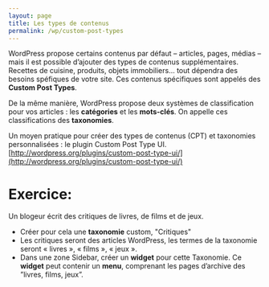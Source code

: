 ```yaml
---
layout: page
title: Les types de contenus
permalink: /wp/custom-post-types
---
```


WordPress propose certains contenus par défaut – articles, pages, médias – mais il est possible d’ajouter des types de contenus supplémentaires. Recettes de cuisine, produits, objets immobiliers... tout dépendra des besoins spéfiques de votre site. Ces contenus spécifiques sont appelés des **Custom Post Types**.

De la même manière, WordPress propose deux systèmes de classification pour vos articles : les **catégories** et les **mots-clés**. On appelle ces classifications des **taxonomies**.

Un moyen pratique pour créer des types de contenus (CPT) et taxonomies personnalisées : le plugin Custom Post Type UI.
[http://wordpress.org/plugins/custom-post-type-ui/](http://wordpress.org/plugins/custom-post-type-ui/)

Exercice: 
===

Un blogeur écrit des critiques de livres, de films et de jeux. 

* Créer pour cela une **taxonomie** custom, "Critiques" 
* Les critiques seront des articles WordPress, les termes de la taxonomie seront « livres », « films », « jeux ».
* Dans une zone Sidebar, créer un **widget** pour cette Taxonomie. Ce **widget** peut contenir un **menu**, comprenant les pages d’archive des ”livres, films, jeux”.
